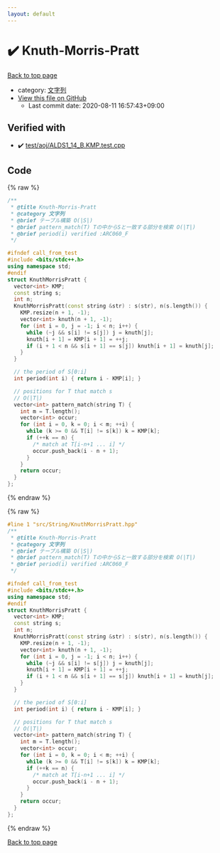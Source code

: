 ```yaml
---
layout: default
---
```


<!-- mathjax config similar to math.stackexchange -->
<script type="text/javascript" async
  src="https://cdnjs.cloudflare.com/ajax/libs/mathjax/2.7.5/MathJax.js?config=TeX-MML-AM_CHTML">
</script>
<script type="text/x-mathjax-config">
  MathJax.Hub.Config({
    TeX: { equationNumbers: { autoNumber: "AMS" }},
    tex2jax: {
      inlineMath: [ ['$','$'] ],
      processEscapes: true
    },
    "HTML-CSS": { matchFontHeight: false },
    displayAlign: "left",
    displayIndent: "2em"
  });
</script>

<script type="text/javascript" src="https://cdnjs.cloudflare.com/ajax/libs/jquery/3.4.1/jquery.min.js"></script>
<script src="https://cdn.jsdelivr.net/npm/jquery-balloon-js@1.1.2/jquery.balloon.min.js" integrity="sha256-ZEYs9VrgAeNuPvs15E39OsyOJaIkXEEt10fzxJ20+2I=" crossorigin="anonymous"></script>
<script type="text/javascript" src="../../../assets/js/copy-button.js"></script>
<link rel="stylesheet" href="../../../assets/css/copy-button.css" />


# :heavy_check_mark: Knuth-Morris-Pratt

<a href="../../../index.html">Back to top page</a>

* category: <a href="../../../index.html#a973a7fd4d27ccdfce027f329015f5da">文字列</a>
* <a href="{{ site.github.repository_url }}/blob/master/src/String/KnuthMorrisPratt.hpp">View this file on GitHub</a>
    - Last commit date: 2020-08-11 16:57:43+09:00




## Verified with

* :heavy_check_mark: <a href="../../../verify/test/aoj/ALDS1_14_B.KMP.test.cpp.html">test/aoj/ALDS1_14_B.KMP.test.cpp</a>


## Code

<a id="unbundled"></a>
{% raw %}
```cpp
/**
 * @title Knuth-Morris-Pratt
 * @category 文字列
 * @brief テーブル構築 O(|S|)
 * @brief pattern_match(T) Tの中からSと一致する部分を検索 O(|T|)
 * @brief period(i) verified :ARC060_F
 */

#ifndef call_from_test
#include <bits/stdc++.h>
using namespace std;
#endif
struct KnuthMorrisPratt {
  vector<int> KMP;
  const string s;
  int n;
  KnuthMorrisPratt(const string &str) : s(str), n(s.length()) {
    KMP.resize(n + 1, -1);
    vector<int> knuth(n + 1, -1);
    for (int i = 0, j = -1; i < n; i++) {
      while (~j && s[i] != s[j]) j = knuth[j];
      knuth[i + 1] = KMP[i + 1] = ++j;
      if (i + 1 < n && s[i + 1] == s[j]) knuth[i + 1] = knuth[j];
    }
  }

  // the period of S[0:i]
  int period(int i) { return i - KMP[i]; }

  // positions for T that match s
  // O(|T|)
  vector<int> pattern_match(string T) {
    int m = T.length();
    vector<int> occur;
    for (int i = 0, k = 0; i < m; ++i) {
      while (k >= 0 && T[i] != s[k]) k = KMP[k];
      if (++k == n) {
        /* match at T[i-n+1 ... i] */
        occur.push_back(i - n + 1);
      }
    }
    return occur;
  }
};
```
{% endraw %}

<a id="bundled"></a>
{% raw %}
```cpp
#line 1 "src/String/KnuthMorrisPratt.hpp"
/**
 * @title Knuth-Morris-Pratt
 * @category 文字列
 * @brief テーブル構築 O(|S|)
 * @brief pattern_match(T) Tの中からSと一致する部分を検索 O(|T|)
 * @brief period(i) verified :ARC060_F
 */

#ifndef call_from_test
#include <bits/stdc++.h>
using namespace std;
#endif
struct KnuthMorrisPratt {
  vector<int> KMP;
  const string s;
  int n;
  KnuthMorrisPratt(const string &str) : s(str), n(s.length()) {
    KMP.resize(n + 1, -1);
    vector<int> knuth(n + 1, -1);
    for (int i = 0, j = -1; i < n; i++) {
      while (~j && s[i] != s[j]) j = knuth[j];
      knuth[i + 1] = KMP[i + 1] = ++j;
      if (i + 1 < n && s[i + 1] == s[j]) knuth[i + 1] = knuth[j];
    }
  }

  // the period of S[0:i]
  int period(int i) { return i - KMP[i]; }

  // positions for T that match s
  // O(|T|)
  vector<int> pattern_match(string T) {
    int m = T.length();
    vector<int> occur;
    for (int i = 0, k = 0; i < m; ++i) {
      while (k >= 0 && T[i] != s[k]) k = KMP[k];
      if (++k == n) {
        /* match at T[i-n+1 ... i] */
        occur.push_back(i - n + 1);
      }
    }
    return occur;
  }
};

```
{% endraw %}

<a href="../../../index.html">Back to top page</a>

